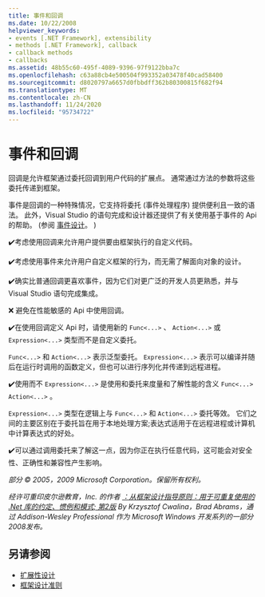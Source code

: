 ```yaml
---
title: 事件和回调
ms.date: 10/22/2008
helpviewer_keywords:
- events [.NET Framework], extensibility
- methods [.NET Framework], callback
- callback methods
- callbacks
ms.assetid: 48b55c60-495f-4089-9396-97f9122bba7c
ms.openlocfilehash: c63a88cb4e500504f993352a03478f40cad58400
ms.sourcegitcommit: d8020797a6657d0fbbdff362b80300815f682f94
ms.translationtype: MT
ms.contentlocale: zh-CN
ms.lasthandoff: 11/24/2020
ms.locfileid: "95734722"
---
```

# <a name="events-and-callbacks"></a>事件和回调

回调是允许框架通过委托回调到用户代码的扩展点。 通常通过方法的参数将这些委托传递到框架。

 事件是回调的一种特殊情况，它支持将委托 (事件处理程序) 提供便利且一致的语法。 此外，Visual Studio 的语句完成和设计器还提供了有关使用基于事件的 Api 的帮助。  (参阅 [事件设计](event.md)。 ) 

 ✔️考虑使用回调来允许用户提供要由框架执行的自定义代码。

 ✔️考虑使用事件来允许用户自定义框架的行为，而无需了解面向对象的设计。

 ✔️确实比普通回调更喜欢事件，因为它们对更广泛的开发人员更熟悉，并与 Visual Studio 语句完成集成。

 ❌ 避免在性能敏感的 Api 中使用回调。

 ✔️在使用回调定义 Api 时，请使用新的 `Func<...>` 、 `Action<...>` 或 `Expression<...>` 类型而不是自定义委托。

 `Func<...>` 和 `Action<...>` 表示泛型委托。 `Expression<...>` 表示可以编译并随后在运行时调用的函数定义，但也可以进行序列化并传递到远程进程。

 ✔️使用而不 `Expression<...>` 是使用和委托来度量和了解性能的含义 `Func<...>` `Action<...>` 。

 `Expression<...>` 类型在逻辑上与 `Func<...>` 和 `Action<...>` 委托等效。 它们之间的主要区别在于委托旨在用于本地处理方案;表达式适用于在远程进程或计算机中计算表达式的好处。

 ✔️可以通过调用委托来了解这一点，因为你正在执行任意代码，这可能会对安全性、正确性和兼容性产生影响。

 *部分 &copy; 2005，2009 Microsoft Corporation。保留所有权利。*

 *经许可重印皮尔逊教育，Inc. 的作者 [：从框架设计指导原则：用于可重复使用的 .Net 库的约定、惯例和模式; 第2版](https://www.informit.com/store/framework-design-guidelines-conventions-idioms-and-9780321545619) By Krzysztof Cwalina，Brad Abrams，通过 Addison-Wesley Professional 作为 Microsoft Windows 开发系列的一部分2008发布。*

## <a name="see-also"></a>另请参阅

- [扩展性设计](designing-for-extensibility.md)
- [框架设计准则](index.md)
